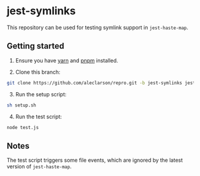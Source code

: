 # jest-symlinks

This repository can be used for testing symlink support in `jest-haste-map`.

## Getting started

1. Ensure you have [yarn][1] and [pnpm][2] installed.

2. Clone this branch:

```sh
git clone https://github.com/aleclarson/repro.git -b jest-symlinks jest-symlinks && cd jest-symlinks
```

3. Run the setup script:

```sh
sh setup.sh
```

4. Run the test script:

```sh
node test.js
```

[1]: https://yarnpkg.com/en/docs/install
[2]: https://pnpm.js.org/docs/en/installation.html

## Notes

The test script triggers some file events, which are ignored by the latest version of `jest-haste-map`.
